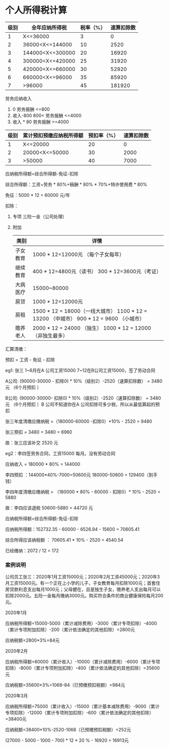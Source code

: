 # 个人所得税计算

| 级别 | 全年应纳所得税   | 税率（%） | 速算扣除数 |
| ---- | ---------------- | --------- | ---------- |
| 1    | X<=36000         | 3         | 0          |
| 2    | 36000<X<=144000  | 10        | 2520       |
| 3    | 144000<X<=300000 | 20        | 16920      |
| 4    | 300000<X<=420000 | 25        | 31920      |
| 5    | 420000<X<=660000 | 30        | 52920      |
| 6    | 660000<X<=96000  | 35        | 85920      |
| 7    | >96000           | 45        | 181920     |



劳务应纳收入

1.  0                 劳务报酬 <=800 
2. 收入-800    800< 劳务报酬 <=4000
3. 收入 * 80     劳务报酬 >=4000

| 级别 | 累计预扣预缴应纳税所得额 | 预扣率（%） | 速算扣除数 |
| ---- | ------------------------ | ----------- | ---------- |
| 1    | X<=20000                 | 20          | 0          |
| 2    | 20000<X<=50000           | 30          | 2000       |
| 3    | >50000                   | 40          | 7000       |





应纳税所得额=综合所得额-免征-扣除

综合所得额：工资+劳务 * 80%+稿酬 * 80% * 70%+特许使用费 * 80%

免征：5000 * 12 = 60000 元/年

扣除：

1. 专项    三险一金（公司处理）

2. 附加

   | 类别     | 详情                                                         |
   | -------- | ------------------------------------------------------------ |
   | 子女教育 | 1000 * 12=12000元 （每个子女每年）                           |
   | 继续教育 | 400 * 12=4800元（读书）  300 * 12=3600元（考证）             |
   | 大病医疗 | 15000~80000                                                  |
   | 房贷     | 1000 * 12=12000元                                            |
   | 房租     | 1500 * 12 = 18000（一线大城市）  1100 * 12 = 13200 （中城市） 900 * 12 = 9600 （小城市） |
   | 赡养老人 | 2000 * 12 = 24000 （独生）  1000 * 12 = 12000 （非独生最多） |

汇算清缴：

预扣  =  工资 - 免征 - 扣除

eg1: 张三 1~6月在A 公司工资15000  7~12在B公司工资15000，签了劳动合同

A公司: (90000-30000 - 扣除0) * 10%（级别2）-2520（速算扣除数） =  3480元 （6个月预扣 ）

B公司: (90000-30000- 扣除0) * 10%（级别2）-2520（速算扣除数） =  3480元 （6个月预扣 ）B 公司不知道你在A 公司扣除可多少税，所以从最低算起的预扣

张三年度清缴应缴纳税 =（180000-60000 -扣除0）*10% - 2520 = 9480

张三预扣 = 3480 + 3480 = 6960

故：张三应该补交   2520 元

eg2：李四签劳务合同，工资15000 每月。没有劳动合同

应纳收入 = 180000 * 80%  = 144000 

李四预扣 ：144000*40%-7000=50600元                            180000-50600 = 129400（到手钱）

李四年度清缴应缴纳税 = （180000 * 80% - 60000 - 扣除0）* 10% - 2520 = 5880

故：李四应该退税  50600-5880 = 44720 元

应纳税所得额=综合所得额-免征-扣除

应纳税所得额：152732.35 - 60000 - 6526.94 - 15600 = 70605.41

综合所得应该纳税额 ： 70605.41 * 10% - 2520 = 4540.54

已经缴纳：2072 / 12 = 172





### 案例说明

公司员工张三：2020年1月工资15000元；2020年2月工资45000元；2020年3月工资15000元。有一个正在上小学的儿子，子女教育每月扣除1000元；首套住房贷款利息支出每月1000元；父母健在，且是独生子女，赡养老人支出每月可以扣除2000元。五险一金每月缴纳3000元。购买符合条件的商业健康保险每月200元。

2020年1月

应纳税所得额=15000-5000（累计减除费用）-3000（累计专项扣除）-4000（累计专项附加扣除）-200（累计依法确定的其他扣除）=2800元

应纳税额=2800*3%=84元

2020年2月

应纳税所得额=60000（累计收入）-10000（累计减除费用）-6000（累计专项扣除）-8000（累计专项附加扣除）-400（累计依法确定的其他扣除）=35600元

应纳税额=35600*3%=1068-84（已预缴预扣税额）=984元

2020年3月

应纳税所得额=75000（累计收入）-15000（累计基本减除费用）-9000（累计专项扣除）-12000（累计专项附加扣除）-600（累计依法确定的其他扣除）=38400元

应纳税额=38400*10%-2520-1068（已预缴预扣税额）=252元

(27000 - 5000 - 1000 - 700) * 12  * 20 % - 16920 = 16913元









​	